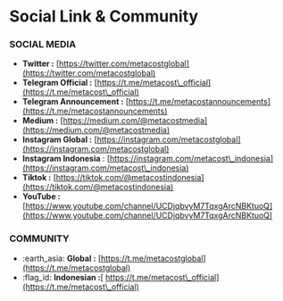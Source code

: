 # Social Link & Community

### SOCIAL MEDIA

* **Twitter :** [https://twitter.com/metacostglobal](https://twitter.com/metacostglobal)
* **Telegram Official :** [https://t.me/metacost\_official](https://t.me/metacost\_official)
* **Telegram Announcement :** [https://t.me/metacostannouncements](https://t.me/metacostannouncements)
* **Medium :** [https://medium.com/@metacostmedia](https://medium.com/@metacostmedia)
* **Instagram Global :** [https://instagram.com/metacostglobal](https://instagram.com/metacostglobal)
* **Instagram Indonesia** : [https://instagram.com/metacost\_indonesia](https://instagram.com/metacost\_indonesia)
* **Tiktok :** [https://tiktok.com/@metacostindonesia](https://tiktok.com/@metacostindonesia)
* **YouTube :** [https://www.youtube.com/channel/UCDjqbvyM7TqxgArcNBKtuoQ](https://www.youtube.com/channel/UCDjqbvyM7TqxgArcNBKtuoQ)

### COMMUNITY

* :earth\_asia: **Global :** [https://t.me/metacostglobal](https://t.me/metacostglobal)
* :flag\_id: **Indonesian :**[ https://t.me/metacost\_official](https://t.me/metacost\_official)
